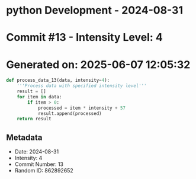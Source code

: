 ﻿# python Development - 2024-08-31
# Commit #13 - Intensity Level: 4
# Generated on: 2025-06-07 12:05:32
```python
def process_data_13(data, intensity=4):
    '''Process data with specified intensity level'''
    result = []
    for item in data:
        if item > 0:
            processed = item * intensity + 57
            result.append(processed)
    return result
```
## Metadata
- Date: 2024-08-31
- Intensity: 4
- Commit Number: 13
- Random ID: 862892652
